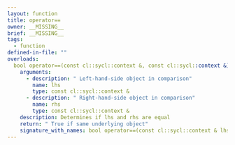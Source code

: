 ```yaml
---
layout: function
title: operator==
owner: __MISSING__
brief: __MISSING__
tags:
  - function
defined-in-file: ""
overloads:
  bool operator==(const cl::sycl::context &, const cl::sycl::context &):
    arguments:
      - description: " Left-hand-side object in comparison"
        name: lhs
        type: const cl::sycl::context &
      - description: " Right-hand-side object in comparison"
        name: rhs
        type: const cl::sycl::context &
    description: Determines if lhs and rhs are equal
    return: " True if same underlying object"
    signature_with_names: bool operator==(const cl::sycl::context & lhs, const cl::sycl::context & rhs)
---
```

